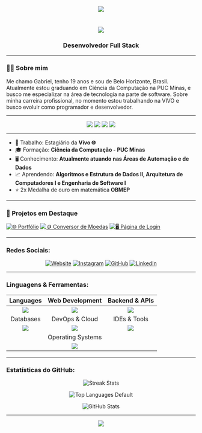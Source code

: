 
<p align="center">
  <img src="https://capsule-render.vercel.app/api?type=waving&color=00ff7f&height=200&section=header&fontSize=50&fontColor=ffffff" />
</p>


<h1 align="center">
  <img
    <img src="https://readme-typing-svg.herokuapp.com/?font=Orbitron&size=35&center=true&vCenter=true&width=500&height=70&duration=4000&lines=Desenvolvedor+Full+Stack;Interfaces+Web;Gabriel+Beloni&color=00ffcc"
  />
</h1>

<h3 align="center">Desenvolvedor Full Stack</h3>

---


### 👨‍💻 Sobre mim  
Me chamo Gabriel, tenho 19 anos e sou de Belo Horizonte, Brasil. Atualmente estou graduando em Ciência da Computação na PUC Minas, e busco me especializar na área de tecnologia na parte de software. Sobre minha carreira profissional, no momento estou trabalhando na VIVO e busco evoluir como programador e desenvolvedor.

---


<p align="center">
  <img src="https://img.shields.io/badge/Status-Ativo-brightgreen" />
  <img src="https://img.shields.io/badge/Focus-Full%20Stack-blue" />
  <img src="https://img.shields.io/badge/Learning-Automation-orange" />
  <img src="https://img.shields.io/badge/Languages-PT--BR%20|%20EN-lightgrey" />
</p>

---


- 💼 Trabalho: Estagiário da **Vivo 🌐**  
- 🎓 Formação: **Ciência da Computação - PUC Minas**  
- 🖥️ Conhecimento: **Atualmente atuando nas Áreas de Automação e de Dados**  
- 📈 Aprendendo: **Algoritmos e Estrutura de Dados II, Arquitetura de Computadores I e Engenharia de Software I**  
- ⭐ 2x Medalha de ouro em matemática **OBMEP**

---


### 🚀 Projetos em Destaque
[![🌐 Portfólio](https://img.shields.io/badge/Portfólio-Web-blue?style=for-the-badge&logo=github)](https://gabrielbeloni.netlify.app)
[![🪙 Conversor de Moedas](https://img.shields.io/badge/Conversor-BackEnd-green?style=for-the-badge&logo=ethereum)](https://github.com/gabrielbeloni06/currencyConverter)
[![🖥️ Página de Login](https://img.shields.io/badge/Login-Web-purple?style=for-the-badge&logo=react)](https://github.com/gabrielbeloni06/loginPage)

---

<h3 align="left">Redes Sociais:</h3>
<p align="center">
  <a href="https://gabrielbeloni.netlify.app" target="_blank"><img src="https://img.shields.io/badge/Website-blue?style=for-the-badge&logo=google-chrome" alt="Website" /></a>
  <a href="https://instagram.com/gabriell_beloni" target="_blank"><img src="https://img.shields.io/badge/Instagram-pink?style=for-the-badge&logo=instagram" alt="Instagram" /></a>
  <a href="https://github.com/gabrielbeloni06?tab=repositories" target="_blank"><img src="https://img.shields.io/badge/GitHub-black?style=for-the-badge&logo=github" alt="GitHub" /></a>
  <a href="https://br.linkedin.com/in/devgabrielbeloni" target="_blank"><img src="https://img.shields.io/badge/LinkedIn-blue?style=for-the-badge&logo=linkedin" alt="LinkedIn" /></a>
</p>



---


<h3 align="left">Linguagens & Ferramentas:</h3>
<div align="center">

| Languages | Web Development | Backend & APIs |
|:---:|:---:|:---:|
| <div align="center"><img src="https://skillicons.dev/icons?i=java,c,py"/></div> | <div align="center"><img src="https://skillicons.dev/icons?i=html,react" /><br/></div> | <div align="center"><img src="https://skillicons.dev/icons?i=nodejs,java" /></div> |
| Databases | DevOps & Cloud | IDEs & Tools |
| <div align="center"><img src="https://skillicons.dev/icons?i=mysql,postgres" /></div> | <div align="center"><img src="https://skillicons.dev/icons?i=aws,azure" /></div> | <div align="center"><img src="https://skillicons.dev/icons?i=vscode,eclipse,docker" /></div> |
| | Operating Systems | |
| | <div align="center"><img src="https://skillicons.dev/icons?i=windows,linux" /></div>  | |

</div>

---


<h3 align="left">Estatísticas do GitHub:</h3>

<p align="center">
  <img src="https://github-readme-streak-stats.herokuapp.com/?user=gabrielbeloni06&theme=dark" alt="Streak Stats" />
</p>

<p align="center">
  <img src="https://github-readme-stats.vercel.app/api/top-langs?username=gabrielbeloni06&show_icons=true&locale=en&theme=dark" alt="Top Languages Default" />
</p>

<p align="center">
  <img src="https://github-readme-stats.vercel.app/api?username=gabrielbeloni06&show_icons=true&locale=en&theme=dark" alt="GitHub Stats" />
</p>

---

<p align="center">
  <img src="https://capsule-render.vercel.app/api?type=waving&color=00ff7f&height=200&section=footer&fontSize=50&fontColor=ffffff" />
</p>


